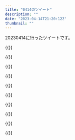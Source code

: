 ```yaml
---
title: "0414のツイート"
description: ""
date: "2023-04-14T21:20:12Z"
thumbnail: ""
---
```

20230414に行ったツイートです。
<!--more-->
{{<tweetlike text="エグゼしか頭になくて見忘れたな" screenname="jme/k.h (@JME_KH)" url="https://twitter.com/JME_KH/status/1646634118120353792?ref_src=twsrc%5Etfw" date="April 13 2023">}}

{{<tweetlike text="AIに取って代わられるようなものはその程度の価値しかないものだとは思うから読書感想文を書けてしまう事自体は自分はどうでも良いんだよな。教育として使うなら読書感想文を提出したら評価が良くなるっていう今の評価基準が役に立たなくなっただけで\n代筆みたいな問題は前からあるし" screenname="jme/k.h (@JME_KH)" url="https://twitter.com/JME_KH/status/1646791876488622081?ref_src=twsrc%5Etfw" date="April 14 2023">}}

{{<tweetlike text="KSPやれば噴射すると着弾位置が変わることが理解しやすいかなあ" screenname="jme/k.h (@JME_KH)" url="https://twitter.com/JME_KH/status/1646798495494574080?ref_src=twsrc%5Etfw" date="April 14 2023">}}

{{<tweetlike text="ストーンマン手前" screenname="jme/k.h (@JME_KH)" url="https://twitter.com/JME_KH/status/1646850248239882241?ref_src=twsrc%5Etfw" date="April 14 2023">}}

{{<tweetlike text="飲み会後のマスク、なかなかつらいな" screenname="jme/k.h (@JME_KH)" url="https://twitter.com/JME_KH/status/1646866858531000321?ref_src=twsrc%5Etfw" date="April 14 2023">}}

{{<tweetlike text="酔ってるからRTの基準がゆるくなってる" screenname="jme/k.h (@JME_KH)" url="https://twitter.com/JME_KH/status/1646871197131620353?ref_src=twsrc%5Etfw" date="April 14 2023">}}

{{<tweetlike text="完全にペース配分間違えたな" screenname="jme/k.h (@JME_KH)" url="https://twitter.com/JME_KH/status/1646875451397386240?ref_src=twsrc%5Etfw" date="April 14 2023">}}

{{<tweetlike text="間にウーロン茶挟まなかったのが敗因" screenname="jme/k.h (@JME_KH)" url="https://twitter.com/JME_KH/status/1646875539486150658?ref_src=twsrc%5Etfw" date="April 14 2023">}}

{{<tweetlike text="トライフォース、分割されてると力以外いまいち効果分かり辛いのが良くない\n揃えば願い叶うのは風タクとかでしっかり描写されてるけど" screenname="jme/k.h (@JME_KH)" url="https://twitter.com/JME_KH/status/1646877881681989632?ref_src=twsrc%5Etfw" date="April 14 2023">}}

{{<tweetlike text="刃の眼、ルーキーの方読んでたから好きなタイプの話だっていうのは知ってるけど、その面白さはまとめて読んだからっていうのもあるのとジャンププラスで読むほどかっていうのと" screenname="jme/k.h (@JME_KH)" url="https://twitter.com/JME_KH/status/1646943724210094080?ref_src=twsrc%5Etfw" date="April 14 2023">}}

